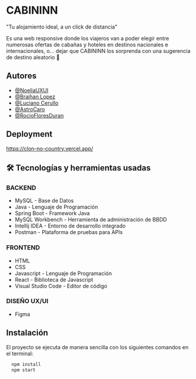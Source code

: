 
# CABININN

"Tu alojamiento ideal, a un click de distancia"

Es una web responsive donde los viajeros van a poder elegir entre numerosas ofertas de cabañas y hoteles en destinos nacionales e internacionales, o... dejar que CABININN los sorprenda con una sugerencia de destino aleatorio 🤩
## Autores

- [@NoeliaUXUI](https://github.com/NoeliaUXUI)
- [@Brajhan Lopez](https://github.com/BrajhanLop)
- [@Luciano Cerullo](https://github.com/LucianoCerullo77)
- [@AstroCaro](https://github.com/AstroCaro)
- [@RocioFloresDuran](https://github.com/RocioFloresDuran)



## Deployment

https://clon-no-country.vercel.app/

## 🛠 Tecnologías y herramientas usadas
### BACKEND

- MySQL - Base de Datos
- Java - Lenguaje de Programación
- Spring Boot - Framework Java
- MySQL Workbench - Herramienta de administración de BBDD
- Intellij IDEA - Entorno de desarrollo integrado
- Postman - Plataforma de pruebas para APIs


### FRONTEND

- HTML
- CSS
- Javascript - Lenguaje de Programación
- React - Biblioteca de Javascript
- Visual Studio Code - Editor de código


### DISEÑO UX/UI

- Figma
## Instalación

El proyecto se ejecuta de manera sencilla con los siguientes comandos en el terminal:

```bash
  npm install 
  npm start
```
    